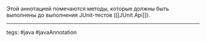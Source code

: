 Этой аннотацией помечаются методы, которые должны быть выполнены до выполнения JUnit-тестов ([[JUnit Api]]).

---
tegs: #java #javaAnnotation